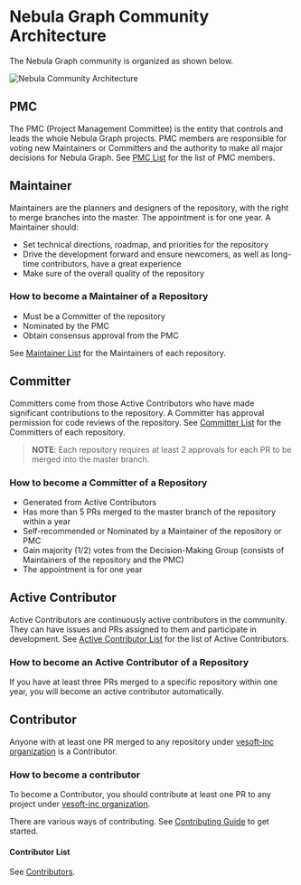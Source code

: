 # Nebula Graph Community Architecture

The Nebula Graph community is organized as shown below.

![Nebula Community Architecture](./images/structure.png)

## PMC

The PMC (Project Management Committee) is the entity that controls and leads the whole Nebula Graph projects.
PMC members are responsible for voting new Maintainers or Committers and the authority to make all major decisions for Nebula Graph. See [PMC List](./pmc-list.md) for the list of PMC members.

## Maintainer

Maintainers are the planners and designers of the repository, with the right to merge branches into the master. The appointment is for one year. A Maintainer should:

- Set technical directions, roadmap, and priorities for the repository
- Drive the development forward and ensure newcomers, as well as long-time contributors, have a great experience
- Make sure of the overall quality of the repository

### How to become a Maintainer of a Repository

- Must be a Committer of the repository
- Nominated by the PMC
- Obtain consensus approval from the PMC

See [Maintainer List](./maintainer-list.md) for the Maintainers of each repository.

## Committer

Committers come from those Active Contributors who have made significant contributions to the repository. A Committer has approval permission for code reviews of the repository. See [Committer List](./committer-list.md) for the Committers of each repository.

> **NOTE**: Each repository requires at least 2 approvals for each PR to be merged into the master branch.

### How to become a Committer of a Repository

- Generated from Active Contributors
- Has more than 5 PRs merged to the master branch of the repository within a year
- Self-recommended or Nominated by a Maintainer of the repository or PMC
- Gain majority (1/2) votes from the Decision-Making Group (consists of Maintainers of the repository and the PMC)
- The appointment is for one year

## Active Contributor

Active Contributors are continuously active contributors in the community. They can have issues and PRs assigned to them and participate in development. See [Active Contributor List](active-contributor-list.md) for the list of Active Contributors.

### How to become an Active Contributor of a Repository

If you have at least three PRs merged to a specific repository within one year, you will become an active contributor automatically.

## Contributor

Anyone with at least one PR merged to any repository under [vesoft-inc organization](https://github.com/vesoft-inc) is a Contributor.

### How to become a contributor

To become a Contributor, you should contribute at least one PR to any project under [vesoft-inc organization](https://github.com/vesoft-inc).

There are various ways of contributing. See [Contributing Guide](../docs/manual-EN/4.contributions/how-to-contribute.md) to get started.

#### Contributor List

See [Contributors](./contributor-list.md).
